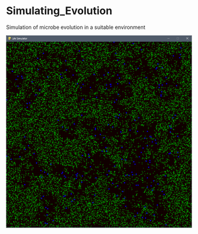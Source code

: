 # Simulating_Evolution

 Simulation of microbe evolution in a suitable environment

![1711035456967](image/README/1711035456967.png)
